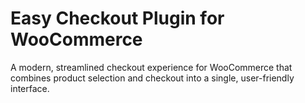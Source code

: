 # Easy Checkout Plugin for WooCommerce

A modern, streamlined checkout experience for WooCommerce that combines product selection and checkout into a single, user-friendly interface.